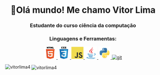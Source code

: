 <h1 align="center">👋Olá mundo! Me chamo Vitor Lima</h1>
<h3 align="center">Estudante do curso ciência da computação</h3>

<h3 align="center">Linguagens e Ferramentas:</h3>
<p align="center"> 
<a href="https://www.w3.org/html/" target="_blank" rel="noreferrer"> <img src="https://raw.githubusercontent.com/devicons/devicon/master/icons/html5/html5-original-wordmark.svg" alt="html5" width="40" height="40"/> </a> <a href="https://www.w3schools.com/css/" target="_blank" rel="noreferrer"> <img src="https://raw.githubusercontent.com/devicons/devicon/master/icons/css3/css3-original-wordmark.svg" alt="css3" width="40" height="40"/> </a>  <a href="https://developer.mozilla.org/en-US/docs/Web/JavaScript" target="_blank" rel="noreferrer"> <img src="https://raw.githubusercontent.com/devicons/devicon/master/icons/javascript/javascript-original.svg" alt="javascript" width="40" height="40"/> </a> <a href="https://www.java.com" target="_blank" rel="noreferrer"> <img src="https://raw.githubusercontent.com/devicons/devicon/master/icons/java/java-original.svg" alt="java" width="40" height="40"/> </a> <a href="https://www.python.org" target="_blank" rel="noreferrer"> <img src="https://raw.githubusercontent.com/devicons/devicon/master/icons/python/python-original.svg" alt="python" width="40" height="40"/> </a> <a href="https://git-scm.com/" target="_blank" rel="noreferrer"> <img src="https://www.vectorlogo.zone/logos/git-scm/git-scm-icon.svg" alt="git" width="40" height="40"/> </a> 
</p> 

<p><img align="left" src="https://github-readme-stats.vercel.app/api/top-langs?username=vitorlima4&show_icons=true&theme=dracula&locale=pt-br&layout=compact" alt="vitorlima4" /></p>

<p>&nbsp;<img align="center" src="https://github-readme-stats.vercel.app/api?username=vitorlima4&show_icons=true&theme=dracula&locale=pt-br" alt="vitorlima4" /></p>
